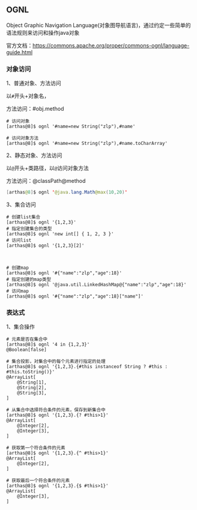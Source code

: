 ## OGNL

Object Graphic Navigation Language(对象图导航语言)，通过约定一些简单的语法规则来访问和操作java对象

官方文档：https://commons.apache.org/proper/commons-ognl/language-guide.html





### 对象访问

1、普通对象、方法访问

以`#`开头+对象名，

方法访问：#obj.method

```shell
# 访问对象
[arthas@8]$ ognl '#name=new String("zlp"),#name'

# 访问对象方法
[arthas@8]$ ognl '#name=new String("zlp"),#name.toCharArray'
```



2、静态对象、方法访问

以`@`开头+类路径，以`@`访问对象方法

方法访问：@classPath@method

```java
[arthas@8]$ ognl '@java.lang.Math@max(10,20)'
```



3、集合访问

```shell
# 创建list集合
[arthas@8]$ ognl '{1,2,3}'
# 指定创建集合的类型
[arthas@8]$ ognl 'new int[] { 1, 2, 3 }'
# 访问list
[arthas@8]$ ognl '{1,2,3}[2]'



# 创建map
[arthas@8]$ ognl '#{"name":"zlp","age":18}'
# 指定创建的map类型
[arthas@8]$ ognl '@java.util.LinkedHashMap@{"name":"zlp","age":18}'
# 访问map
[arthas@8]$ ognl '#{"name":"zlp","age":18}["name"]'

```



### 表达式

1、集合操作

```shell
# 元素是否在集合中
[arthas@8]$ ognl '4 in {1,2,3}'
@Boolean[false]

# 集合投影，对集合中的每个元素进行指定的处理
[arthas@8]$ ognl '{1,2,3}.{#this instanceof String ? #this : #this.toString()}'
@ArrayList[
    @String[1],
    @String[2],
    @String[3],
]

# 从集合中选择符合条件的元素，保存到新集合中
[arthas@8]$ ognl '{1,2,3}.{? #this>1}'
@ArrayList[
    @Integer[2],
    @Integer[3],
]

# 获取第一个符合条件的元素
[arthas@8]$ ognl '{1,2,3}.{^ #this>1}'
@ArrayList[
    @Integer[2],
]

# 获取最后一个符合条件的元素
[arthas@8]$ ognl '{1,2,3}.{$ #this>1}'
@ArrayList[
    @Integer[3],
]


```




